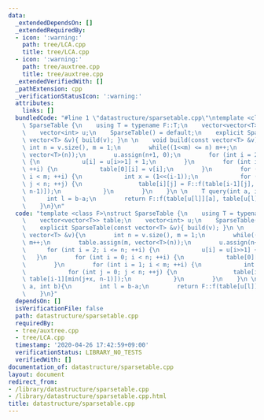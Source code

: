 ```yaml
---
data:
  _extendedDependsOn: []
  _extendedRequiredBy:
  - icon: ':warning:'
    path: tree/LCA.cpp
    title: tree/LCA.cpp
  - icon: ':warning:'
    path: tree/auxtree.cpp
    title: tree/auxtree.cpp
  _extendedVerifiedWith: []
  _pathExtension: cpp
  _verificationStatusIcon: ':warning:'
  attributes:
    links: []
  bundledCode: "#line 1 \"datastructure/sparsetable.cpp\"\ntemplate <class F>\nstruct\
    \ SparseTable {\n    using T = typename F::T;\n    vector<vector<T>> table;\n\
    \    vector<int> u;\n    SparseTable() = default;\n    explicit SparseTable(const\
    \ vector<T> &v){ build(v); }\n \n    void build(const vector<T> &v){\n       \
    \ int n = v.size(), m = 1;\n        while((1<<m) <= n) m++;\n        table.assign(m,\
    \ vector<T>(n));\n        u.assign(n+1, 0);\n        for (int i = 2; i <= n; ++i)\
    \ {\n            u[i] = u[i>>1] + 1;\n        }\n        for (int i = 0; i < n;\
    \ ++i) {\n            table[0][i] = v[i];\n        }\n        for (int i = 1;\
    \ i < m; ++i) {\n            int x = (1<<(i-1));\n            for (int j = 0;\
    \ j < n; ++j) {\n                table[i][j] = F::f(table[i-1][j], table[i-1][min(j+x,\
    \ n-1)]);\n            }\n        }\n    }\n \n    T query(int a, int b){\n  \
    \      int l = b-a;\n        return F::f(table[u[l]][a], table[u[l]][b-(1<<u[l])]);\n\
    \    }\n}\n"
  code: "template <class F>\nstruct SparseTable {\n    using T = typename F::T;\n\
    \    vector<vector<T>> table;\n    vector<int> u;\n    SparseTable() = default;\n\
    \    explicit SparseTable(const vector<T> &v){ build(v); }\n \n    void build(const\
    \ vector<T> &v){\n        int n = v.size(), m = 1;\n        while((1<<m) <= n)\
    \ m++;\n        table.assign(m, vector<T>(n));\n        u.assign(n+1, 0);\n  \
    \      for (int i = 2; i <= n; ++i) {\n            u[i] = u[i>>1] + 1;\n     \
    \   }\n        for (int i = 0; i < n; ++i) {\n            table[0][i] = v[i];\n\
    \        }\n        for (int i = 1; i < m; ++i) {\n            int x = (1<<(i-1));\n\
    \            for (int j = 0; j < n; ++j) {\n                table[i][j] = F::f(table[i-1][j],\
    \ table[i-1][min(j+x, n-1)]);\n            }\n        }\n    }\n \n    T query(int\
    \ a, int b){\n        int l = b-a;\n        return F::f(table[u[l]][a], table[u[l]][b-(1<<u[l])]);\n\
    \    }\n}"
  dependsOn: []
  isVerificationFile: false
  path: datastructure/sparsetable.cpp
  requiredBy:
  - tree/auxtree.cpp
  - tree/LCA.cpp
  timestamp: '2020-04-26 17:42:59+09:00'
  verificationStatus: LIBRARY_NO_TESTS
  verifiedWith: []
documentation_of: datastructure/sparsetable.cpp
layout: document
redirect_from:
- /library/datastructure/sparsetable.cpp
- /library/datastructure/sparsetable.cpp.html
title: datastructure/sparsetable.cpp
---
```

